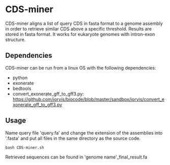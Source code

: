 # CDS-miner

CDS-miner aligns a list of query CDS in fasta format to a genome assembly in order to retrieve similar CDS above a specific threshold. Results are stored in fasta format. It works for eukaryote genomes with intron-exon structure.

## Dependencies

CDS-miner can be run from a linux OS with the following dependencies:
- python
- exonerate
- bedtools
- convert_exonerate_gff_to_gff3.py: https://github.com/jorvis/biocode/blob/master/sandbox/jorvis/convert_exonerate_gff_to_gff3.py

## Usage

Name query file 'query.fa' and change the extension of the assemblies into '.fasta' and put all files in the same directory as the source code.
```
bash CDS-miner.sh
```

Retrieved sequences can be found in 'genome name'_final_result.fa
